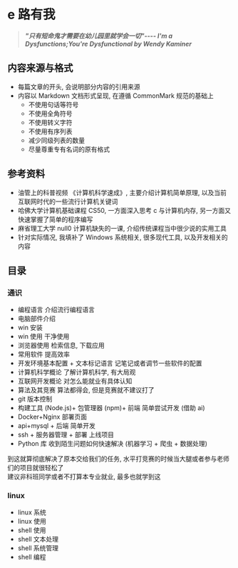 # e 路有我

> _**"只有短命鬼才需要在幼儿园里就学会一切"---- I'm a Dysfunctions;You're Dysfunctional by Wendy Kaminer**_

## 内容来源与格式

* 每篇文章的开头, 会说明部分内容的引用来源
* 内容以 Markdown 文档形式呈现, 在遵循 CommonMark 规范的基础上
  * 不使用句话等符号
  * 不使用全角符号
  * 不使用转义字符
  * 不使用有序列表
  * 减少同级列表的数量
  * 尽量尊重专有名词的原有格式

## 参考资料

* 油管上的科普视频 《计算机科学速成》, 主要介绍计算机简单原理, 以及当前互联网时代的一些流行计算机关键词
* 哈佛大学计算机基础课程 CS50, 一方面深入思考 c 与计算机内存, 另一方面又快速掌握了简单的程序编写
* 麻省理工大学 null0 计算机缺失的一课, 介绍传统课程当中很少说的实用工具
* 针对实际情况, 我填补了 Windows 系统相关, 很多现代工具, 以及开发相关的内容

## 目录

### 通识

* 编程语言 介绍流行编程语言
* 电脑部件介绍
* win 安装
* win 使用 干净使用
* 浏览器使用 检索信息, 下载应用
* 常用软件 提高效率
* 开发环境基本配置 + 文本标记语言 记笔记或者调节一些软件的配置
* 计算机科学概论 了解计算机科学, 有大局观
* 互联网开发概论 对怎么能就业有具体认知
* 算法及其竞赛 算法都得会, 但是竞赛就不建议打了
* git 版本控制
* 构建工具 (Node.js)+ 包管理器 (npm)+ 前端 简单尝试开发 (借助 ai)
* Docker+Nginx 部署页面
* api+mysql + 后端 简单开发
* ssh + 服务器管理 + 部署 上线项目
* Python 库 收到陌生问题如何快速解决 (机器学习 + 爬虫 + 数据处理)

到这就算彻底解决了原本交给我们的任务, 水平打竞赛的时候当大腿或者参与老师们的项目就很轻松了\
建议非科班同学或者不打算本专业就业, 最多也就学到这

### linux

* linux 系统
* linux 使用
* shell 使用
* shell 文本处理
* shell 系统管理
* shell 编程